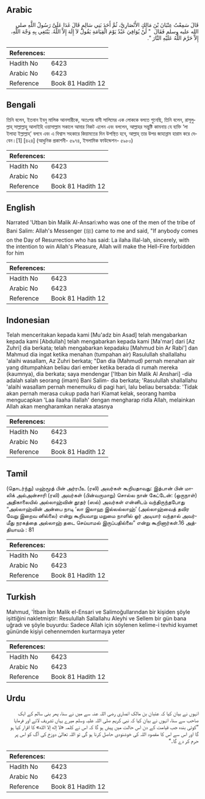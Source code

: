 ## Arabic


<div dir="rtl" lang="ar" style={{fontSize:'larger',backgroundColor:'#f8f9fa',padding:20}}>
قَالَ سَمِعْتُ عِتْبَانَ بْنَ مَالِكٍ الأَنْصَارِيَّ، ثُمَّ أَحَدَ بَنِي سَالِمٍ قَالَ غَدَا عَلَىَّ رَسُولُ اللَّهِ صلى الله عليه وسلم فَقَالَ ‏ "‏ لَنْ يُوَافِيَ عَبْدٌ يَوْمَ الْقِيَامَةِ يَقُولُ لاَ إِلَهَ إِلاَّ اللَّهُ‏.‏ يَبْتَغِي بِهِ وَجْهَ اللَّهِ، إِلاَّ حَرَّمَ اللَّهُ عَلَيْهِ النَّارَ ‏"‏‏.‏
</div>
<div style={{backgroundColor:'#f8f9fa',padding:20, marginBottom: 10}}><table> <thead> <tr> <th>References:</th> <th></th> </tr> </thead> <tbody><tr><td>Hadith No</td><td>6423</td></tr><tr><td>Arabic No</td><td>6423</td></tr><tr><td>Reference</td><td>Book 81 Hadith 12</td></tr></tbody></table></div>

## Bengali


<div dir="ltr" lang="bn" style={{fontSize:'larger',backgroundColor:'#f8f9fa',padding:20}}>
তিনি বলেন, ইতবান ইবনু মালিক আনসারীকে, অতঃপর বানী সালিমের এক লোককে বলতে শুনেছি, তিনি বলেন, রাসূলুল্লাহ্ সাল্লাল্লাহু আলাইহি ওয়াসাল্লাম সকালে আমার নিকট এলেন এবং বললেন, আল্লাহর সন্তুষ্টি কামনায় যে ব্যক্তি ‘লা ইলাহা ইল্লাল্লাহ্’ বলবে এবং এ বিশ্বাস সহকারে কিয়ামতের দিন উপস্থিত হবে, আল্লাহ্ তার উপর জাহান্নাম হারাম করে দেবেন।[1] [৪২৪] (আধুনিক প্রকাশনী- ৫৯৭৪, ইসলামিক ফাউন্ডেশন- ৫৯৮০)
</div>
<div style={{backgroundColor:'#f8f9fa',padding:20, marginBottom: 10}}><table> <thead> <tr> <th>References:</th> <th></th> </tr> </thead> <tbody><tr><td>Hadith No</td><td>6423</td></tr><tr><td>Arabic No</td><td>6423</td></tr><tr><td>Reference</td><td>Book 81 Hadith 12</td></tr></tbody></table></div>

## English


<div dir="ltr" lang="en" style={{fontSize:'larger',backgroundColor:'#f8f9fa',padding:20}}>
Narrated 'Utban bin Malik Al-Ansari:who was one of the men of the tribe of Bani Salim: Allah's Messenger (ﷺ) came to me and said, "If anybody comes on the Day of Resurrection who has said: La ilaha illal-lah, sincerely, with the intention to win Allah's Pleasure, Allah will make the Hell-Fire forbidden for him
</div>
<div style={{backgroundColor:'#f8f9fa',padding:20, marginBottom: 10}}><table> <thead> <tr> <th>References:</th> <th></th> </tr> </thead> <tbody><tr><td>Hadith No</td><td>6423</td></tr><tr><td>Arabic No</td><td>6423</td></tr><tr><td>Reference</td><td>Book 81 Hadith 12</td></tr></tbody></table></div>

## Indonesian


<div dir="ltr" lang="id" style={{fontSize:'larger',backgroundColor:'#f8f9fa',padding:20}}>
Telah menceritakan kepada kami [Mu'adz bin Asad] telah mengabarkan kepada kami [Abdullah] telah mengabarkan kepada kami [Ma'mar] dari [Az Zuhri] dia berkata; telah mengabarkan kepadaku [Mahmud bin Ar Rabi'] dan Mahmud dia ingat ketika menahan (tumpahan air) Rasulullah shallallahu 'alaihi wasallam, Az Zuhri berkata; "Dan dia (Mahmud) pernah menahan air yang ditumpahkan beliau dari ember ketika berada di rumah mereka (kaumnya), dia berkata; saya mendengar ['Itban bin Malik Al Anshari] -dia adalah salah seorang (imam) Bani Salim- dia berkata; 'Rasulullah shallallahu 'alaihi wasallam pernah menemuiku di pagi hari, lalu beliau bersabda: 'Tidak akan pernah merasa cukup pada hari Kiamat kelak, seorang hamba mengucapkan 'Laa ilaaha illallah' dengan mengharap ridla Allah, melainkan Allah akan mengharamkan neraka atasnya
</div>
<div style={{backgroundColor:'#f8f9fa',padding:20, marginBottom: 10}}><table> <thead> <tr> <th>References:</th> <th></th> </tr> </thead> <tbody><tr><td>Hadith No</td><td>6423</td></tr><tr><td>Arabic No</td><td>6423</td></tr><tr><td>Reference</td><td>Book 81 Hadith 12</td></tr></tbody></table></div>

## Tamil


<div dir="ltr" lang="ta" style={{fontSize:'larger',backgroundColor:'#f8f9fa',padding:20}}>
(தொடர்ந்து) மஹ்மூத் பின் அர்ரபீஉ (ரலி) அவர்கள் கூறியதாவது: இத்பான் பின் மாலிக் அல்அன்சாரி (ரலி) அவர்கள் (பின்வருமாறு) சொல்ல நான் கேட்டேன்: (ஒருநாள்) அதிகாலையில் அல்லாஹ்வின் தூதர் (ஸல்) அவர்கள் என்னிடம் வந்திருந்தபோது “அல்லாஹ்வின் அன்பை நாடி ‘லா இலாஹ இல்லல்லாஹ்’ (அல்லாஹ்வைத் தவிர வேறு இறைவ னில்லை) என்று கூறியவாறு மறுமை நாளில் ஓர் அடியார் வந்தால் அவர்மீது நரகத்தை அல்லாஹ் தடை செய்யாமல் இருப்பதில்லை” என்று கூறினார்கள்.16 அத்தியாயம் : 81
</div>
<div style={{backgroundColor:'#f8f9fa',padding:20, marginBottom: 10}}><table> <thead> <tr> <th>References:</th> <th></th> </tr> </thead> <tbody><tr><td>Hadith No</td><td>6423</td></tr><tr><td>Arabic No</td><td>6423</td></tr><tr><td>Reference</td><td>Book 81 Hadith 12</td></tr></tbody></table></div>

## Turkish


<div dir="ltr" lang="tr" style={{fontSize:'larger',backgroundColor:'#f8f9fa',padding:20}}>
Mahmud, 'İtban İbn Malik el-Ensari ve Salimoğullarından bir kişiden şöyle işittiğini nakletmiştir: Resulullah Sallallahu Aleyhi ve Sellem bir gün bana uğradı ve şöyle buyurdu: Sadece Allah için söylenen kelime-i tevhid kıyamet gününde kişiyi cehennemden kurtarmaya yeter
</div>
<div style={{backgroundColor:'#f8f9fa',padding:20, marginBottom: 10}}><table> <thead> <tr> <th>References:</th> <th></th> </tr> </thead> <tbody><tr><td>Hadith No</td><td>6423</td></tr><tr><td>Arabic No</td><td>6423</td></tr><tr><td>Reference</td><td>Book 81 Hadith 12</td></tr></tbody></table></div>

## Urdu


<div dir="rtl" lang="ur" style={{fontSize:'larger',backgroundColor:'#f8f9fa',padding:20}}>
انہوں نے بیان کیا کہ عتبان بن مالک انصاری رضی اللہ عنہ سے میں نے سنا، پھر بنی سالم کے ایک صاحب سے سنا، انہوں نے بیان کیا کہ نبی کریم صلی اللہ علیہ وسلم میرے یہاں تشریف لائے اور فرمایا ”کوئی بندہ جب قیامت کے دن اس حالت میں پیش ہو گا کہ اس نے کلمہ «لا إله إلا الله» کا اقرار کیا ہو گا اور اس سے اس کا مقصود اللہ کی خوشنودی حاصل کرنا ہو گی تو اللہ تعالیٰ دوزخ کی آگ کو اس پر حرم کر دے گا۔“
</div>
<div style={{backgroundColor:'#f8f9fa',padding:20, marginBottom: 10}}><table> <thead> <tr> <th>References:</th> <th></th> </tr> </thead> <tbody><tr><td>Hadith No</td><td>6423</td></tr><tr><td>Arabic No</td><td>6423</td></tr><tr><td>Reference</td><td>Book 81 Hadith 12</td></tr></tbody></table></div>